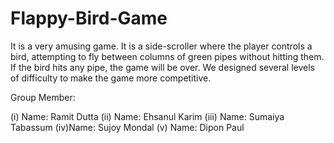 # Flappy-Bird-Game
It is a very amusing game. It is a side-scroller where the player controls a bird, attempting to fly between columns of green pipes without hitting them. If the bird hits any pipe, the game will be over. We designed several levels of difficulty to make the game more competitive.



Group Member:

(i) Name: Ramit Dutta
(ii) Name: Ehsanul Karim
(iii) Name: Sumaiya Tabassum
(iv)Name: Sujoy Mondal
(v) Name: Dipon Paul
